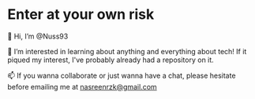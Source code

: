 # Enter at your own risk
👋 Hi, I’m @Nuss93

👀 I’m interested in learning about anything and everything about tech!
If it piqued my interest, I've probably already had a repository on it.

<!-- 🌱 I’m currently learning ... -->

📫 If you wanna collaborate or just wanna have a chat, please hesitate before emailing me at nasreenrzk@gmail.com

<!---
Nuss93/Nuss93 is a ✨ special ✨ repository because its `README.md` (this file) appears on your GitHub profile.
You can click the Preview link to take a look at your changes.
--->
